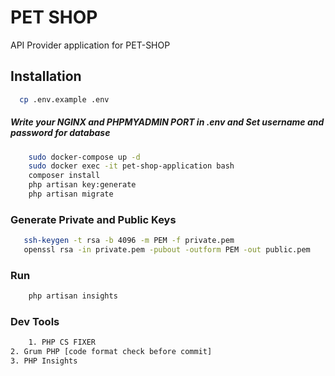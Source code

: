 # PET SHOP

API Provider application for PET-SHOP

## Installation

```bash
  cp .env.example .env
```

##### Write your NGINX and PHPMYADMIN PORT in .env and Set username and password for database

```bash 
    sudo docker-compose up -d 
    sudo docker exec -it pet-shop-application bash
    composer install
    php artisan key:generate
    php artisan migrate
```

### Generate Private and Public Keys

```bash
   ssh-keygen -t rsa -b 4096 -m PEM -f private.pem
   openssl rsa -in private.pem -pubout -outform PEM -out public.pem
```

### Run
```bash
    php artisan insights
```

### Dev Tools

```html
    1. PHP CS FIXER
2. Grum PHP [code format check before commit]
3. PHP Insights
```

